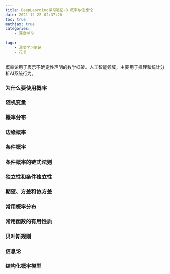 ```yaml
---
title: DeepLearning学习笔记-3.概率与信息论
date: 2021-12-22 02:37:20
toc: true
mathjax: true
categories:
    - 深度学习

tags:
    - 深度学习笔记
    - 花书
---
```


概率论用于表示不确定性声明的数学框架。人工智能领域，主要用于推理和统计分析AI系统行为。

<!--more-->

### 为什么要使用概率

### 随机变量

### 概率分布

### 边缘概率

### 条件概率

### 条件概率的链式法则

### 独立性和条件独立性

### 期望、方差和协方差

### 常用概率分布

### 常用函数的有用性质

### 贝叶斯规则

### 信息论

### 结构化概率模型